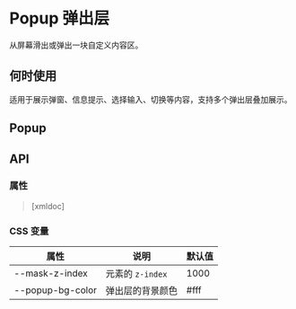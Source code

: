 # Popup 弹出层

从屏幕滑出或弹出一块自定义内容区。


## 何时使用

适用于展示弹窗、信息提示、选择输入、切换等内容，支持多个弹出层叠加展示。

## Popup

<code-demo Src="Demos/Components/Popup/Demos/Demo1"></code-demo>

<code-demo Src="Demos/Components/Popup/Demos/Demo2"></code-demo>

## API

### 属性

> [xmldoc]

### CSS 变量

| 属性               | 说明             | 默认值                                           |
| ------------------ | --------        | ------------------------------------------------ |
| --mask-z-index     | 元素的 `z-index` | 1000                      |
| --popup-bg-color   | 弹出层的背景颜色 | #fff                      |

